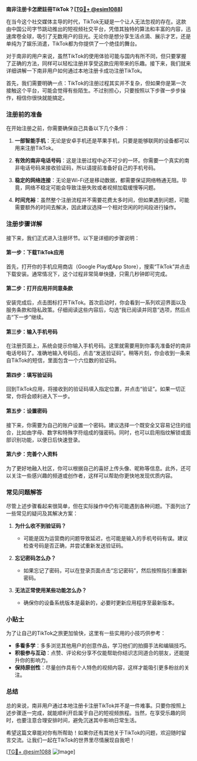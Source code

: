 **南非注册卡怎麽註冊TikTok？[[TG💪+ @esim1088](https://t.me/s/esim1088)]**

在当今这个社交媒体主导的时代，TikTok无疑是一个让人无法忽视的存在。这款由中国公司字节跳动推出的短视频社交平台，凭借其独特的算法和丰富的内容，迅速席卷全球，吸引了无数用户的目光。无论你是想分享生活点滴、展示才艺，还是单纯为了娱乐消遣，TikTok都为你提供了一个绝佳的舞台。

对于南非的用户来说，虽然TikTok的使用体验可能与国内有所不同，但只要掌握了正确的方法，同样可以轻松注册并享受这款应用带来的乐趣。接下来，我们就来详细讲解一下南非用户如何通过本地注册卡成功注册TikTok。

首先，我们需要明确一点：TikTok的注册过程其实并不复杂，但如果你是第一次接触这个平台，可能会觉得有些陌生。不过别担心，只要按照以下步骤一步步操作，相信你很快就能搞定。

### 注册前的准备

在开始注册之前，你需要确保自己具备以下几个条件：

1. **一部智能手机**：无论是安卓手机还是苹果手机，只要是能够联网的设备都可以用来注册TikTok。
   
2. **有效的南非电话号码**：这是注册过程中必不可少的一环。你需要一个真实的南非电话号码来接收验证码，所以请提前准备好自己的手机号码。

3. **稳定的网络连接**：无论是Wi-Fi还是移动数据，都需要保证网络畅通无阻。毕竟，网络不稳定可能会导致注册失败或者视频加载缓慢等问题。

4. **时间充裕**：虽然整个注册流程并不需要花费太多时间，但如果遇到问题，可能需要额外的时间去解决，因此建议选择一个相对空闲的时间段进行操作。

### 注册步骤详解

接下来，我们正式进入注册环节。以下是详细的步骤说明：

#### 第一步：下载TikTok应用

首先，打开你的手机应用商店（Google Play或App Store），搜索“TikTok”并点击下载安装。通常情况下，这个过程非常简单快捷，只需几秒钟即可完成。

#### 第二步：打开应用并同意条款

安装完成后，点击图标打开TikTok。首次启动时，你会看到一系列欢迎界面以及服务条款和隐私政策。仔细阅读这些内容后，勾选“我已阅读并同意”选项，然后点击“下一步”继续。

#### 第三步：输入手机号码

在注册页面上，系统会提示你输入手机号码。这里就需要用到你事先准备好的南非电话号码了。准确地输入号码后，点击“发送验证码”。稍等片刻，你会收到一条来自TikTok的短信，里面包含一个六位数的验证码。

#### 第四步：填写验证码

回到TikTok应用，将接收到的验证码填入指定位置，并点击“验证”。如果一切正常，你将会顺利进入下一步。

#### 第五步：设置密码

接下来，你需要为自己的账户设置一个密码。建议选择一个既安全又容易记住的组合，比如由字母、数字和特殊字符组成的强密码。同时，也可以启用指纹解锁或面部识别功能，以便日后快速登录。

#### 第六步：完善个人资料

为了更好地融入社区，你可以根据自己的喜好上传头像、昵称等信息。此外，还可以关注一些感兴趣的频道或创作者，这样可以帮助你更快地发现优质内容。

### 常见问题解答

尽管上述步骤看起来很简单，但在实际操作中仍有可能遇到各种问题。下面列出了一些常见的疑问及其解决方案：

1. **为什么收不到验证码？**
   - 可能是因为运营商的问题导致延迟，也可能是输入的手机号码有误。建议检查号码是否正确，并尝试重新发送验证码。

2. **忘记密码怎么办？**
   - 如果忘记了密码，可以在登录页面点击“忘记密码”，然后按照指引重置新密码。

3. **无法正常使用某些功能怎么办？**
   - 确保你的设备系统版本是最新的，必要时更新应用程序至最新版本。

### 小贴士

为了让自己的TikTok之旅更加愉快，这里有一些实用的小技巧供参考：

- **多看多学**：多多浏览其他用户的创意作品，学习他们的拍摄手法和编辑技巧。
- **积极参与互动**：点赞、评论和分享不仅能帮助你结识志同道合的朋友，还能提升你的影响力。
- **保持原创性**：尽量创作具有个人特色的视频内容，这样才能吸引更多粉丝的关注。

### 总结

总的来说，南非用户通过本地注册卡注册TikTok并不是一件难事。只要你按照上述步骤逐一完成，就能顺利开启属于自己的短视频旅程。当然，在享受乐趣的同时，也要注意合理安排时间，避免沉迷其中影响日常生活。

希望这篇文章能对你有所帮助！如果你还有其他关于TikTok的问题，欢迎随时留言交流。让我们一起在TikTok的世界里尽情展现自我吧！

[[TG💪+ @esim1088](https://t.me/s/esim1088) ![Image](https://i.postimg.cc/4NQfJmqS/Snipaste-2025-05-13-00-14-12.png)]